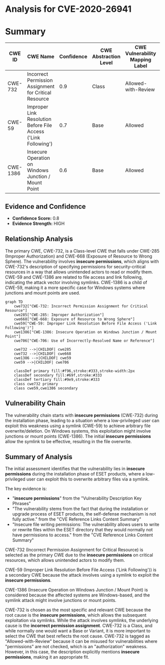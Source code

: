 # Analysis for CVE-2020-26941

# Summary
| CWE ID | CWE Name | Confidence | CWE Abstraction Level | CWE Vulnerability Mapping Label | CWE-Vulnerability Mapping Notes |
|---|---|---|---|---|---|
| CWE-732 | Incorrect Permission Assignment for Critical Resource | 0.9 | Class | Allowed-with-Review | Primary CWE |
| CWE-59 | Improper Link Resolution Before File Access ('Link Following') | 0.7 | Base | Allowed | Secondary Candidate |
| CWE-1386 | Insecure Operation on Windows Junction / Mount Point | 0.6 | Base | Allowed | Secondary Candidate |

## Evidence and Confidence

*   **Confidence Score:** 0.8
*   **Evidence Strength:** HIGH

## Relationship Analysis
The primary CWE, CWE-732, is a Class-level CWE that falls under CWE-285 (Improper Authorization) and CWE-668 (Exposure of Resource to Wrong Sphere). The vulnerability involves **insecure permissions**, which aligns with CWE-732's description of specifying permissions for security-critical resources in a way that allows unintended actors to read or modify them. CWE-59 and CWE-1386 are related to file access and link following, indicating the attack vector involving symlinks. CWE-1386 is a child of CWE-59, making it a more specific case for Windows systems where junctions and mount points are used.

```mermaid
graph TD
    cwe732["CWE-732: Incorrect Permission Assignment for Critical Resource"]
    cwe285["CWE-285: Improper Authorization"]
    cwe668["CWE-668: Exposure of Resource to Wrong Sphere"]
    cwe59["CWE-59: Improper Link Resolution Before File Access ('Link Following')"]
    cwe1386["CWE-1386: Insecure Operation on Windows Junction / Mount Point"]
    cwe706["CWE-706: Use of Incorrectly-Resolved Name or Reference"]

    cwe732 -->|CHILDOF| cwe285
    cwe732 -->|CHILDOF| cwe668
    cwe1386 -->|CHILDOF| cwe59
    cwe59 -->|CHILDOF| cwe706

    classDef primary fill:#f96,stroke:#333,stroke-width:2px
    classDef secondary fill:#69f,stroke:#333
    classDef tertiary fill:#9e9,stroke:#333
    class cwe732 primary
    class cwe59,cwe1386 secondary
```

## Vulnerability Chain
The vulnerability chain starts with **insecure permissions** (CWE-732) during the installation phase, leading to a situation where a low-privileged user can exploit this weakness using a symlink (CWE-59) to achieve arbitrary file overwrite/deletion. On Windows systems, this exploitation might involve junctions or mount points (CWE-1386). The initial **insecure permissions** allow the symlink to be effective, resulting in the file overwrite.

## Summary of Analysis
The initial assessment identifies that the vulnerability lies in **insecure permissions** during the installation phase of ESET products, where a low-privileged user can exploit this to overwrite arbitrary files via a symlink.

The key evidence is:
- "**insecure permissions**" from the "Vulnerability Description Key Phrases"
- "The vulnerability stems from the fact that during the installation or upgrade process of ESET products, the self-defense mechanism is not fully active." from the "CVE Reference Links Content Summary"
- "Insecure file writing permissions: The vulnerability allows users to write or rewrite files within the ESET directory that they would normally not have permissions to access." from the "CVE Reference Links Content Summary"

CWE-732 (Incorrect Permission Assignment for Critical Resource) is selected as the primary CWE due to the **insecure permissions** on critical resources, which allows unintended actors to modify them.

CWE-59 (Improper Link Resolution Before File Access ('Link Following')) is a secondary CWE because the attack involves using a symlink to exploit the **insecure permissions**.

CWE-1386 (Insecure Operation on Windows Junction / Mount Point) is considered because the affected systems are Windows-based, and the symlink attack might involve junctions or mount points.

CWE-732 is chosen as the most specific and relevant CWE because the root cause is the **insecure permissions**, which allows the subsequent exploitation via symlinks. While the attack involves symlinks, the underlying cause is the **incorrect permission assignment**.
CWE-732 is a Class, and while normally one would want a Base or Variant, it is more important to select the CWE that best reflects the root cause.
CWE-732 is tagged as "Allowed-with-Review" because it can be misused for vulnerabilities where "permissions" are not checked, which is an "authorization" weakness. However, in this case, the description explicitly mentions **insecure permissions**, making it an appropriate fit.